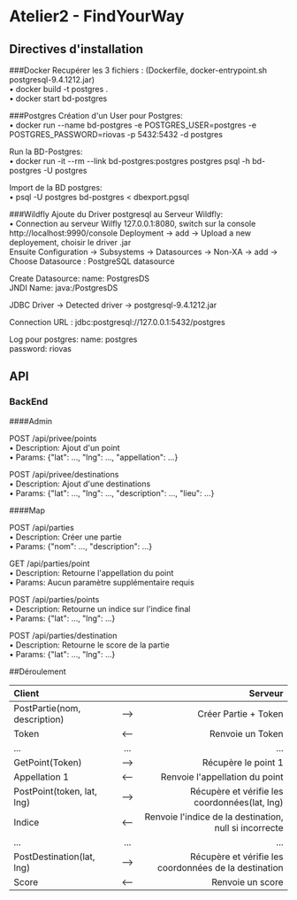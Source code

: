 # Atelier2 - FindYourWay

## Directives d'installation 

###Docker
Recupérer les 3 fichiers :
(Dockerfile, docker-entrypoint.sh postgresql-9.4.1212.jar)
<br/>  • docker build -t postgres . 
<br/>  • docker start bd-postgres

###Postgres
Création d'un User pour Postgres:
<br/>  • docker run --name bd-postgres -e POSTGRES_USER=postgres -e POSTGRES_PASSWORD=riovas -p 5432:5432 -d postgres

Run la BD-Postgres:
<br/>  • docker run -it --rm --link bd-postgres:postgres postgres psql -h bd-postgres -U postgres

Import de la BD postgres:
<br/>  • psql -U postgres bd-postgres < dbexport.pgsql

###Wildfly
Ajoute du Driver postgresql au Serveur Wildfly:
<br/>  • Connection au serveur Wilfly 127.0.0.1:8080, switch sur la console http://localhost:9990/console
Deployment -> add -> Upload a new deployement, choisir le driver .jar	 
Ensuite Configuration -> Subsystems -> Datasources -> Non-XA -> add -> Choose Datasource : PostgreSQL datasource

Create Datasource: name: PostgresDS
			  <br/>JNDI Name: java:/PostgresDS

JDBC Driver -> Detected driver -> postgresql-9.4.1212.jar

Connection URL : jdbc:postgresql://127.0.0.1:5432/postgres

Log pour postgres: name: postgres 
			  <br/>password: riovas 


## API

### BackEnd 

####Admin

POST /api/privee/points
<br/>  • Description: Ajout d'un point
<br/>  • Params:  {"lat": ..., "lng": ..., "appellation": ...}

POST /api/privee/destinations
<br/>  • Description: Ajout d'une destinations
<br/>  • Params:  {"lat": ..., "lng": ..., "description": ..., "lieu": ...}

####Map

POST /api/parties
<br/>  • Description: Créer une partie
<br/>  • Params:  {"nom": ..., "description": ...}

GET /api/parties/point
<br/>  • Description: Retourne l'appellation du point
<br/>  • Params:  Aucun paramètre supplémentaire requis

POST /api/parties/points
<br/>  • Description: Retourne un indice sur l'indice final
<br/>  • Params:  {"lat": ..., "lng": ...}

POST /api/parties/destination
<br/>  • Description: Retourne le score de la partie
<br/>  • Params:  {"lat": ..., "lng": ...}

##Déroulement


| Client |  | Serveur |
| :----------- | :------: | ------------: |
| PostPartie(nom, description) | --> | Créer Partie + Token |
| Token | <-- | Renvoie un Token |
| ... | ... | ... |										Test
| GetPoint(Token) | --> | Récupère le point 1|
| Appellation 1 | <-- | Renvoie l'appellation du point |
| PostPoint(token, lat, lng) | --> | Récupère et vérifie les coordonnées(lat, lng) |
| Indice | <-- | Renvoie l'indice de la destination, null si incorrecte  |
| ... | ... | ... |
| PostDestination(lat, lng) | --> | Récupère et vérifie les coordonnées de la destination |
| Score | <-- | Renvoie un score |








